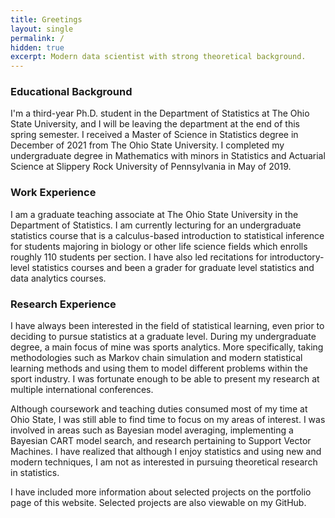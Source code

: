 ```yaml
---
title: Greetings
layout: single
permalink: /
hidden: true
excerpt: Modern data scientist with strong theoretical background.
---
```

### Educational Background

I'm a third-year Ph.D. student in the Department of Statistics at The Ohio State University, and I will be leaving the department at the end of this spring semester. I received a Master of Science in Statistics degree in December of 2021 from The Ohio State University. I completed my undergraduate degree in Mathematics with minors in Statistics and Actuarial Science at Slippery Rock University of Pennsylvania in May of 2019.

### Work Experience

I am a graduate teaching associate at The Ohio State University in the Department of Statistics. I am currently lecturing for an undergraduate statistics course that is a calculus-based introduction to statistical inference for students majoring in biology or other life science fields which enrolls roughly 110 students per section. I have also led recitations for introductory-level statistics courses and been a grader for graduate level statistics and data analytics courses. 

### Research Experience

I have always been interested in the field of statistical learning, even prior to deciding to pursue statistics at a graduate level. During my undergraduate degree, a main focus of mine was sports analytics. More specifically, taking methodologies such as Markov chain simulation and modern statistical learning methods and using them to model different problems within the sport industry. I was fortunate enough to be able to present my research at multiple international conferences. 

Although coursework and teaching duties consumed most of my time at Ohio State, I was still able to find time to focus on my areas of interest. I was involved in areas such as Bayesian model averaging, implementing a Bayesian CART model search, and research pertaining to Support Vector Machines. I have realized that although I enjoy statistics and using new and modern techniques, I am not as interested in pursuing theoretical research in statistics.

I have included more information about selected projects on the portfolio page of this website. Selected projects are also viewable on my GitHub.

